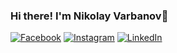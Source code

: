 ### Hi there! I'm Nikolay Varbanov👋

[![Facebook](https://img.shields.io/badge/-Facebook-00B2FF?style=flat-square&logo=Facebook&logoColor=white)](https://www.facebook.com/nikolay.varbanov/)
[![Instagram](https://img.shields.io/badge/-Instagram-e4405f?style=flat-square&logo=Instagram&logoColor=white)](https://www.instagram.com/n1ksyn/) 
[![LinkedIn](https://img.shields.io/badge/-LinkedIn-0e76a8?style=flat-square&logo=Linkedin&logoColor=white)](https://www.linkedin.com/in/nikolay-varbanov-971306151/) 




<!--
**n1ksyn/n1ksyn** is a ✨ _special_ ✨ repository because its `README.md` (this file) appears on your GitHub profile.

Here are some ideas to get you started:

- 🔭 I’m currently working on ...
- 🌱 I’m currently learning ...
- 👯 I’m looking to collaborate on ...
- 🤔 I’m looking for help with ...
- 💬 Ask me about ...
- 📫 How to reach me: ...
- 😄 Pronouns: ...
- ⚡ Fun fact: ...
-->
